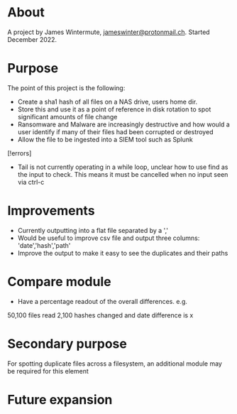 
About
=====
A project by James Wintermute, jameswinter@protonmail.ch. Started December 2022.

Purpose
=======
The point of this project is the following:

- Create a sha1 hash of all files on a NAS drive, users home dir.
- Store this and use it as a point of reference in disk rotation to spot significant amounts of file change
- Ransomware and Malware are increasingly destructive and how would a user identify if many of their files had been corrupted or destroyed
- Allow the file to be ingested into a SIEM tool such as Splunk

[!errors]
- Tail is not currently operating in a while loop, unclear how to use find as the input to check. This means it must be cancelled when no input seen via  ctrl-c


Improvements
============
- Currently outputting into a flat file separated by a ','
- Would be useful to improve csv file and output three columns: 'date','hash','path'
- Improve the output to make it easy to see the duplicates and their paths

Compare module
==============
- Have a percentage readout of the overall differences. e.g.

50,100 files read
2,100 hashes changed and date difference is x


Secondary purpose
=================
For spotting duplicate files across a filesystem, an additional module may be required for this element


Future expansion
================
